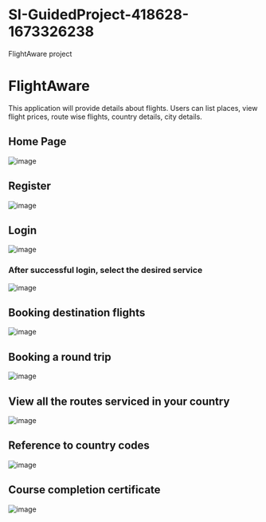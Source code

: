 # SI-GuidedProject-418628-1673326238
FlightAware project

# FlightAware
This application will provide details about flights. Users can list places, view flight prices, route wise flights, country details, city details. 

## Home Page
![image](https://user-images.githubusercontent.com/122197021/211212782-6cbf2ca1-fafa-4bb1-8847-c08c93316b53.png)

## Register
![image](https://user-images.githubusercontent.com/122197021/211212708-f4f7838c-80f1-423b-a813-dbe8a7ef36ff.png) 
 ## Login
![image](https://user-images.githubusercontent.com/122197021/211212750-73325c4d-e1c8-4fe5-87ec-dd2d8b8eb310.png)

### After successful login, select the desired service
![image](https://user-images.githubusercontent.com/122197021/211212837-d6ce5446-197b-4ea5-92b1-73bc6cbce365.png)

## Booking destination flights
![image](https://user-images.githubusercontent.com/122197021/211212939-8e9faa30-6cd5-433e-af5c-f09dfa378646.png)

## Booking a round trip
![image](https://user-images.githubusercontent.com/122197021/211213130-e1224114-02bc-4a0f-b10c-e835b6224c61.png)

## View all the routes serviced in your country
![image](https://user-images.githubusercontent.com/122197021/211213227-30e85f8f-6980-4b77-b5dd-164b57648f70.png)

## Reference to country codes
![image](https://user-images.githubusercontent.com/122197021/211213287-a357ef82-b7f8-4f16-9ebf-f7ecd5fa4b34.png)

## Course completion certificate
![image](https://user-images.githubusercontent.com/122197021/212633236-96aa26d6-63cc-4bc4-950d-7e336988bdf7.png)

